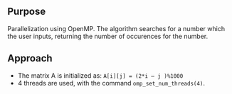 ## Purpose
Parallelization using OpenMP.
The algorithm searches for a number which the user inputs, returning the number of occurences for the number.

## Approach
- The matrix A is initialized as: `A[i][j] = (2*i – j )%1000`
- 4 threads are used, with the command `omp_set_num_threads(4)`.